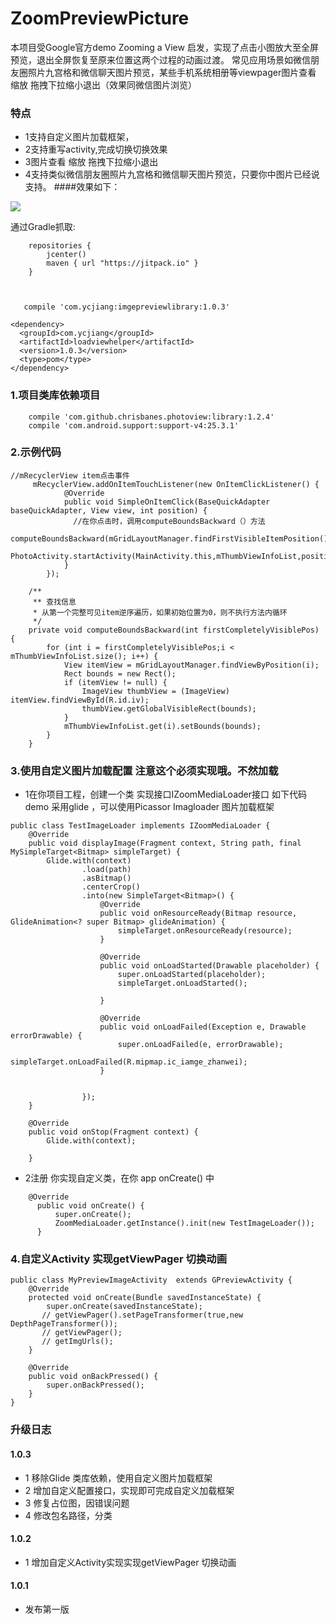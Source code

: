 # ZoomPreviewPicture

本项目受Google官方demo Zooming a View 启发，实现了点击小图放大至全屏预览，退出全屏恢复至原来位置这两个过程的动画过渡。
常见应用场景如微信朋友圈照片九宫格和微信聊天图片预览，某些手机系统相册等viewpager图片查看 缩放 拖拽下拉缩小退出（效果同微信图片浏览）

 ### 特点
   * 1支持自定义图片加载框架，
   * 2支持重写activity,完成切换切换效果
   * 3图片查看 缩放 拖拽下拉缩小退出
   * 4支持类似微信朋友圈照片九宫格和微信聊天图片预览，只要你中图片已经说支持。
####效果如下：

![](https://github.com/yangchaojiang/ZoomPreviewPicture/blob/master/gif/aaaa.gif)

通过Gradle抓取:

```
    repositories {
        jcenter()
        maven { url "https://jitpack.io" }
    }
```
```grade


   compile 'com.ycjiang:imgepreviewlibrary:1.0.3'

```
```Maven
<dependency>
  <groupId>com.ycjiang</groupId>
  <artifactId>loadviewhelper</artifactId>
  <version>1.0.3</version>
  <type>pom</type>
</dependency>
```
###  1.项目类库依赖项目
```
    compile 'com.github.chrisbanes.photoview:library:1.2.4'
    compile 'com.android.support:support-v4:25.3.1'
```
### 2.示例代码
````
//mRecyclerView item点击事件
     mRecyclerView.addOnItemTouchListener(new OnItemClickListener() {
            @Override
            public void SimpleOnItemClick(BaseQuickAdapter baseQuickAdapter, View view, int position) {
              //在你点击时，调用computeBoundsBackward（）方法
                computeBoundsBackward(mGridLayoutManager.findFirstVisibleItemPosition());
                PhotoActivity.startActivity(MainActivity.this,mThumbViewInfoList,position);
            }
        });

    /**
     ** 查找信息
     * 从第一个完整可见item逆序遍历，如果初始位置为0，则不执行方法内循环
     */
    private void computeBoundsBackward(int firstCompletelyVisiblePos) {
        for (int i = firstCompletelyVisiblePos;i < mThumbViewInfoList.size(); i++) {
            View itemView = mGridLayoutManager.findViewByPosition(i);
            Rect bounds = new Rect();
            if (itemView != null) {
                ImageView thumbView = (ImageView) itemView.findViewById(R.id.iv);
                thumbView.getGlobalVisibleRect(bounds);
            }
            mThumbViewInfoList.get(i).setBounds(bounds);
        }
    }
````

### 3.使用自定义图片加载配置  **注意这个必须实现哦。不然加载**
   * 1在你项目工程，创建一个类 实现接口IZoomMediaLoader接口 如下代码
       demo 采用glide ，可以使用Picassor Imagloader 图片加载框架
````
public class TestImageLoader implements IZoomMediaLoader {
    @Override
    public void displayImage(Fragment context, String path, final MySimpleTarget<Bitmap> simpleTarget) {
        Glide.with(context)
                .load(path)
                .asBitmap()
                .centerCrop()
                .into(new SimpleTarget<Bitmap>() {
                    @Override
                    public void onResourceReady(Bitmap resource, GlideAnimation<? super Bitmap> glideAnimation) {
                        simpleTarget.onResourceReady(resource);
                    }

                    @Override
                    public void onLoadStarted(Drawable placeholder) {
                        super.onLoadStarted(placeholder);
                        simpleTarget.onLoadStarted();

                    }

                    @Override
                    public void onLoadFailed(Exception e, Drawable errorDrawable) {
                        super.onLoadFailed(e, errorDrawable);
                        simpleTarget.onLoadFailed(R.mipmap.ic_iamge_zhanwei);
                    }


                });
    }

    @Override
    public void onStop(Fragment context) {
        Glide.with(context);

    }

````
  * 2注册 你实现自定义类，在你 app onCreate() 中
````
    @Override
      public void onCreate() {
          super.onCreate();
          ZoomMediaLoader.getInstance().init(new TestImageLoader());
      }
````
### 4.自定义Activity 实现getViewPager 切换动画
~~~
public class MyPreviewImageActivity  extends GPreviewActivity {
    @Override
    protected void onCreate(Bundle savedInstanceState) {
        super.onCreate(savedInstanceState);
       // getViewPager().setPageTransformer(true,new DepthPageTransformer());
       // getViewPager();
       // getImgUrls();
    }

    @Override
    public void onBackPressed() {
        super.onBackPressed();
    }
}
~~~


### 升级日志
 #### 1.0.3
   * 1  移除Glide 类库依赖，使用自定义图片加载框架
   * 2  增加自定义配置接口，实现即可完成自定义加载框架
   * 3  修复占位图，因错误问题
   * 4  修改包名路径，分类
 #### 1.0.2
   * 1 增加自定义Activity实现实现getViewPager 切换动画
 ####  1.0.1
   *  发布第一版


